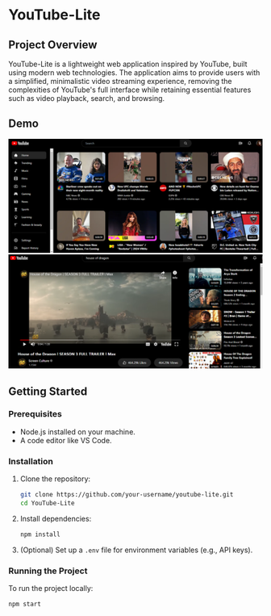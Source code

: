 # YouTube-Lite

## Project Overview

YouTube-Lite is a lightweight web application inspired by YouTube, built using modern web technologies. The application aims to provide users with a simplified, minimalistic video streaming experience, removing the complexities of YouTube's full interface while retaining essential features such as video playback, search, and browsing.

## Demo

![YouTube-Lite Interface1](demo/p1.png)
![Interface12](demo/p2.png)


## Getting Started

### Prerequisites

- Node.js installed on your machine.
- A code editor like VS Code.

### Installation

1. Clone the repository:

    ```bash
    git clone https://github.com/your-username/youtube-lite.git
    cd YouTube-Lite
    ```

2. Install dependencies:

    ```bash
    npm install
    ```

3. (Optional) Set up a `.env` file for environment variables (e.g., API keys).

### Running the Project

To run the project locally:

```bash
npm start

